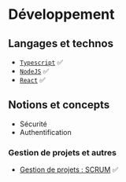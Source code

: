 # Développement

## Langages et technos

- [`Typescript`](typescript.md) ✅
- [`NodeJS`](nodejs.md) ✅
- [`React`](react.md) ✅

## Notions et concepts

- Sécurité
- Authentification

### Gestion de projets et autres

- [Gestion de projets : SCRUM](scrum.md) ✅
